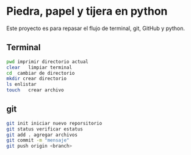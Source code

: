 # Piedra, papel y tijera en python

Este proyecto es para repasar el flujo de terminal, git, GitHub y python.

## Terminal

```zsh
pwd imprimir directorio actual
clear   limpiar terminal
cd  cambiar de directorio
mkdir crear directorio
ls enlistar
touch   crear archivo
```

## git

```zsh
git init iniciar nuevo reporsitorio
git status verificar estatus
git add . agregar archivos
git commit -m "mensaje" 
git push origin <branch>
```